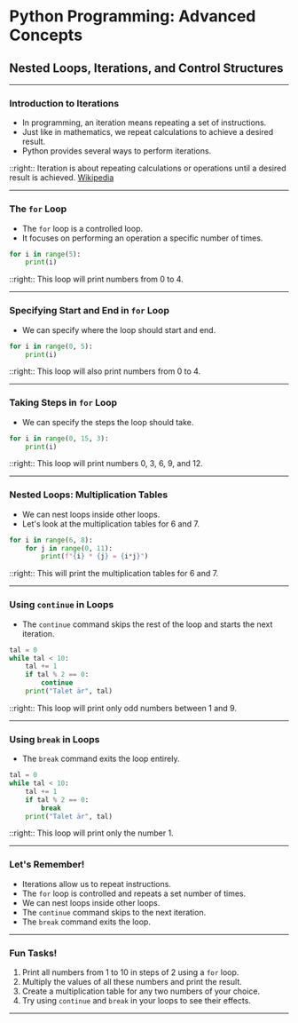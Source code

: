 # Python Programming: Advanced Concepts
## Nested Loops, Iterations, and Control Structures

---

### Introduction to Iterations

- In programming, an iteration means repeating a set of instructions.
- Just like in mathematics, we repeat calculations to achieve a desired result.
- Python provides several ways to perform iterations.

::right:: Iteration is about repeating calculations or operations until a desired result is achieved. [Wikipedia](https://sv.wikipedia.org/wiki/Iteration)

---

### The `for` Loop

- The `for` loop is a controlled loop.
- It focuses on performing an operation a specific number of times.

```python
for i in range(5):
    print(i)
```

::right:: This loop will print numbers from 0 to 4.

---

### Specifying Start and End in `for` Loop

- We can specify where the loop should start and end.

```python
for i in range(0, 5):
    print(i)
```

::right:: This loop will also print numbers from 0 to 4.

---

### Taking Steps in `for` Loop

- We can specify the steps the loop should take.

```python
for i in range(0, 15, 3):
    print(i)
```

::right:: This loop will print numbers 0, 3, 6, 9, and 12.

---

### Nested Loops: Multiplication Tables

- We can nest loops inside other loops.
- Let's look at the multiplication tables for 6 and 7.

```python
for i in range(6, 8):
    for j in range(0, 11):
        print(f"{i} * {j} = {i*j}")
```

::right:: This will print the multiplication tables for 6 and 7.

---

### Using `continue` in Loops

- The `continue` command skips the rest of the loop and starts the next iteration.

```python
tal = 0
while tal < 10:
    tal += 1
    if tal % 2 == 0:
        continue
    print("Talet är", tal)
```

::right:: This loop will print only odd numbers between 1 and 9.

---

### Using `break` in Loops

- The `break` command exits the loop entirely.

```python
tal = 0
while tal < 10:
    tal += 1
    if tal % 2 == 0:
        break
    print("Talet är", tal)
```

::right:: This loop will print only the number 1.

---

### Let's Remember!

- Iterations allow us to repeat instructions.
- The `for` loop is controlled and repeats a set number of times.
- We can nest loops inside other loops.
- The `continue` command skips to the next iteration.
- The `break` command exits the loop.

---

### Fun Tasks!

1. Print all numbers from 1 to 10 in steps of 2 using a `for` loop.
2. Multiply the values of all these numbers and print the result.
3. Create a multiplication table for any two numbers of your choice.
4. Try using `continue` and `break` in your loops to see their effects.

---
